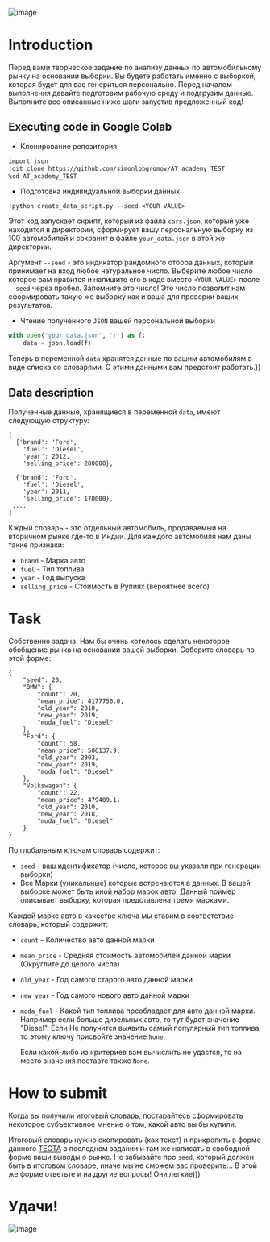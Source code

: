 ![image](https://github.com/simonlobgromov/AT_academy_TEST/assets/131668061/affbdc68-7092-4b83-bbbc-3b3593977693)

# Introduction

Перед вами творческое задание по анализу данных по автомобильному рынку на основании выборки. Вы будете работать именно с выборкой, которая будет для вас генериться персонально.
Перед началом выполнения давайте подготовим рабочую среду и подгрузим данные. Выполните все описанные ниже шаги запустив предложенный код!

## Executing code in Google Colab

* Клонирование репозитория

```bash
import json
!git clone https://github.com/simonlobgromov/AT_academy_TEST
%cd AT_academy_TEST
```

* Подготовка индивидуальной выборки данных

```
!python create_data_script.py --seed <YOUR VALUE>
```
Этот код запускает скрипт, который из файла `cars.json`, который уже находится в директории, сформирует вашу персональную выборку из 100 автомобилей и сохранит
в файле `your_data.json` в этой же директории. 

Аргумент `--seed` - это индикатор рандомного отбора данных, который принимает на вход любое натуральное число. Выберите любое число которое вам нравится и напишите его в коде вместо `<YOUR VALUE>`
после `--seed` через пробел. Запомните это число! Это число позволит нам сформировать такую же выборку как и ваша для проверки ваших результатов.

* Чтение полученного `JSON` вашей персональной выборки

```python
with open('your_data.json', 'r') as f:
    data = json.load(f)
```

Теперь в переменной `data` хранятся данные по вашим автомобилям в виде списка со словарями. С этими данными вам предстоит работать.))

## Data description

Полученные данные, хранящиеся в переменной `data`, имеют следующую структуру:

```
[
  {'brand': 'Ford',
    'fuel': 'Diesel',
    'year': 2012,
    'selling_price': 280000},

  {'brand': 'Ford',
    'fuel': 'Diesel',
    'year': 2011,
    'selling_price': 170000},
 ....
]
```
Кждый словарь - это отдельный автомобиль, продаваемый на вторичном рынке где-то в Индии. Для каждого автомобиля нам даны такие признаки:

- `brand` - Марка авто
- `fuel` - Тип топлива
- `year` - Год выпуска
- `selling_price` - Стоимость в Рупиях (вероятнее всего)


# Task

Собственно задача. Нам бы очень хотелось сделать некоторое обобщение рынка на основании вашей выборки. Cоберите словарь по этой форме:

```
{
    "seed": 20,
    "BMW": {
        "count": 20,
        "mean_price": 4177750.0,
        "old_year": 2010,
        "new_year": 2019,
        "moda_fuel": "Diesel"
    },
    "Ford": {
        "count": 58,
        "mean_price": 506137.9,
        "old_year": 2003,
        "new_year": 2019,
        "moda_fuel": "Diesel"
    },
    "Volkswagen": {
        "count": 22,
        "mean_price": 479409.1,
        "old_year": 2010,
        "new_year": 2018,
        "moda_fuel": "Diesel"
    }
}
```

По глобальным ключам словарь содержит:

* `seed` - ваш идентификатор (число, которое вы указали при генерации выборки)
* Все Марки (уникальные) которые встречаются в данных. В вашей выборке может быть иной набор марок авто. Данный пример описывает выборку, которая представлена тремя марками.

Каждой марке авто в качестве ключа мы ставим в соответствие словарь, который содержит:

- `count` - Количество авто данной марки
- `mean_price` - Средняя стоимость автомобилей данной марки (Округлите до целого числа)
- `old_year` - Год самого старого авто данной марки
- `new_year` - Год самого нового авто данной марки
- `moda_fuel` - Какой тип топлива преобладает для авто данной марки. Например если больше дизельных авто, то тут будет значение "Diesel". Если Не получится выявить самый популярный тип топлива, то этому ключу присвойте значение `None`.

  Если какой-либо из критериев вам вычислить не удастся, то на место значения поставте также `None`.

# How to submit

Когда вы получили итоговый словарь, постарайтесь сформировать некоторое субъективное мнение о том, какой авто вы бы купили.

Итоговый словарь нужно скопировать (как текст) и прикрепить в форме данного [ТЕСТА](https://docs.google.com/forms/d/e/1FAIpQLSdoR924NOnoY3of3tO5e-VXsNAvtNe4V8uGrhRVQlO2NXBvHw/viewform?usp=sf_link) в последнем задании и там же написать в свободной форме ваши выводы о рынке. 
Не забывайте про `seed`, который должен быть в итоговом словаре, иначе мы не сможем вас проверить...
В этой же форме ответьте и на другие вопросы! Они легкие)))

# Удачи! 

![image](https://github.com/simonlobgromov/AT_academy_TEST/assets/131668061/330b26a3-b017-4b3f-86d3-46db68ffc069)

















